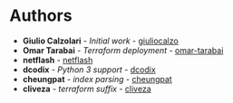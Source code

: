# Authors

* **Giulio Calzolari** - *Initial work* - [giuliocalzo](https://github.com/giuliocalzolari)
* **Omar Tarabai** - *Terraform deployment* - [omar-tarabai](https://github.com/omar-tarabai)
* **netflash**  - [netflash](https://github.com/netflash)
* **dcodix** - *Python 3 support* - [dcodix](https://github.com/dcodix)
* **cheungpat** - *index parsing* - [cheungpat](https://github.com/cheungpat)
* **cliveza** - *terraform suffix* - [cliveza](https://github.com/cliveza)
